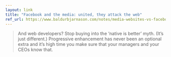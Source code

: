 ```yaml
---
layout: link
title: "Facebook and the media: united, they attack the web"
ref_url: https://www.baldurbjarnason.com/notes/media-websites-vs-facebook/
---
```


> And web developers? Stop buying into the ‘native is better’ myth. (It’s just different.) Progressive enhancement has never been an optional extra and it’s high time you make sure that your managers and your CEOs know that.
